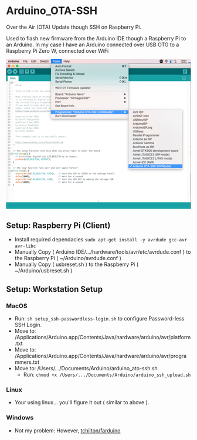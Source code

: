 # Arduino_OTA-SSH
Over the Air (OTA) Update though SSH on Raspberry Pi.

Used to flash new firmware from the Arduino IDE though a Raspberry Pi to an Arduino.
In my case I have an Arduino connected over USB OTG to a Raspberry Pi Zero W, connected over WiFi

![Screenshoot](https://github.com/AustinSaintAubin/Arduino_OTA-SSH/blob/master/Screen%20Shot.png)

## Setup: Raspberry Pi (Client)
 - Install required dependacies ``` sudo apt-get install -y avrdude gcc-avr avr-libc ```
 - Manually Copy ( Arduino IDE/.../hardware/tools/avr/etc/avrdude.conf ) to the Raspberry Pi ( ~/Arduino/avrdude.conf )
 - Manually Copy ( usbreset.sh ) to the Raspberry Pi ( ~/Arduino/usbreset.sh )

## Setup: Workstation Setup

### MacOS
 - Run: ``` sh setup_ssh-passwordless-login.sh ``` to configure Password-less SSH Login.
 - Move to: /Applications/Arduino.app/Contents/Java/hardware/arduino/avr/platform.txt 
 - Move to: /Applications/Arduino.app/Contents/Java/hardware/arduino/avr/programmers.txt
 - Move to: /Users/.../Documents/Arduino/arduino_ato-ssh.sh
 	- Run: ``` chmod +x /Users/.../Documents/Arduino/arduino_ssh_upload.sh ```

### Linux
 - Your using linux... you'll figure it out ( similar to above ).

### Windows
 - Not my problem: However, [tchilton/farduino](https://github.com/tchilton/farduino)
